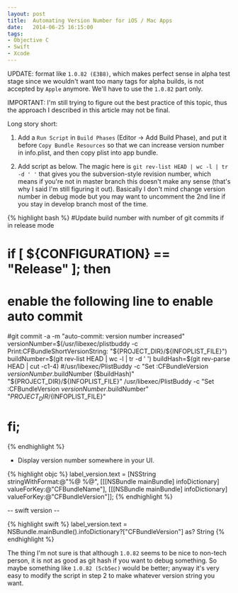```yaml
---
layout: post
title:  Automating Version Number for iOS / Mac Apps
date:   2014-06-25 16:15:00
tags:
- Objective C
- Swift
- Xcode
---
```


UPDATE: format like `1.0.82 (E3B8)`, which makes perfect sense in alpha test stage since we wouldn't want too many tags for alpha builds, is not accepted by `Apple` anymore. We'll have to use the `1.0.82` part only.

IMPORTANT: I'm still trying to figure out the best practice of this topic, thus the approach I described in this article may not be final.

Long story short:

1. Add a `Run Script` in `Build Phases` (Editor -> Add Build Phase), and put it before `Copy Bundle Resources` so that we can increase version number in info.plist, and then copy plist into app bundle.

2. Add script as below. The magic here is `git rev-list HEAD | wc -l | tr -d ' '` that gives you the subversion-style revision number, which means if you're not in master branch this doesn't make any sense (that's why I said I'm still figuring it out). Basically I don't mind change version number in debug mode but you may want to uncomment the 2nd line if you stay in develop branch most of the time.

{% highlight bash %}
#Update build number with number of git commits if in release mode
# if [ ${CONFIGURATION} == "Release" ]; then
# enable the following line to enable auto commit
#git commit -a -m "auto-commit: version number increased"
versionNumber=$(/usr/libexec/plistbuddy -c Print:CFBundleShortVersionString: "${PROJECT_DIR}/${INFOPLIST_FILE}")
buildNumber=$(git rev-list HEAD | wc -l | tr -d ' ')
buildHash=$(git rev-parse HEAD | cut -c1-4)
#/usr/libexec/PlistBuddy -c "Set :CFBundleVersion $versionNumber.$buildNumber ($buildHash)" "${PROJECT_DIR}/${INFOPLIST_FILE}"
/usr/libexec/PlistBuddy -c "Set :CFBundleVersion $versionNumber.$buildNumber" "${PROJECT_DIR}/${INFOPLIST_FILE}"
# fi;
{% endhighlight %}
 
* Display version number somewhere in your UI.
 
{% highlight objc %}
label_version.text = [NSString stringWithFormat:@"%@ %@", 
	[[[NSBundle mainBundle] infoDictionary] valueForKey:@"CFBundleName"],
	[[[NSBundle mainBundle] infoDictionary] valueForKey:@"CFBundleVersion"]];
{% endhighlight %}

-- swift version --

{% highlight swift %}
label_version.text = NSBundle.mainBundle().infoDictionary?["CFBundleVersion"] as? String
{% endhighlight %}

The thing I'm not sure is that although `1.0.82` seems to be nice to non-tech person, it is not as good as git hash if you want to debug something. So maybe something like `1.0.82 (5cb5ec)` would be better; anyway it's very easy to modify the script in step 2 to make whatever version string you want.
